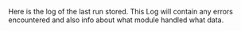 Here is the log of the last run stored. This Log will contain any errors encountered and also info about what module handled what data.